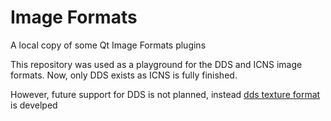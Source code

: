 # Image Formats
A local copy of some Qt Image Formats plugins

This repository was used as a playground for the DDS and ICNS image formats.
Now, only DDS exists as ICNS is fully finished.

However, future support for DDS is not planned, instead [dds texture format](https://github.com/ABBAPOH/textureviewer/tree/master/src/plugins/dds) is develped
